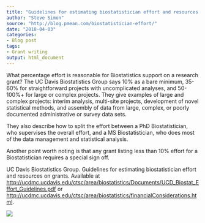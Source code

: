 ```yaml
---
title: "Guidelines for estimating biostatistician effort and resources on grants"
author: "Steve Simon"
source: "http://blog.pmean.com/biostatistician-effort/"
date: "2018-04-03"
categories:
- Blog post
tags:
- Grant writing
output: html_document
---
```


What percentage effort is reasonable for Biostatistics support on a
research grant? The UC Davis Biostatistics Group says 10% as a bare
minimum, 35-60% for straightforward projects with uncomplicated
analyses, and 50-100%+ for large or complex projects. They give examples
of large and complex projects: interim analysis, multi-site projects,
development of novel statistical methods, and assembly of data from
large, complex, or poorly documented administrative or survey data sets.

They also describe how to split the effort between a PhD
Biostatistician, who supervises the overall effort, and a MS
Biostatistician, who does most of the data management and statistical
analysis.

Another point worth noting is that any grant listing less than 10%
effort for a Biostatistician requires a special sign off.

<!---More--->

UC Davis Biostatistics Group. Guidelines for estimating biostatistician
effort and resources on grants. Available at
<http://ucdmc.ucdavis.edu/ctsc/area/biostatistics/Documents/UCD_Biostat_Effort_Guidelines.pdf>
or
<http://ucdmc.ucdavis.edu/ctsc/area/biostatistics/financialConsiderations.html>.

![](http://www.pmean.com/new-images/18/biostatistician-effort01.png)




